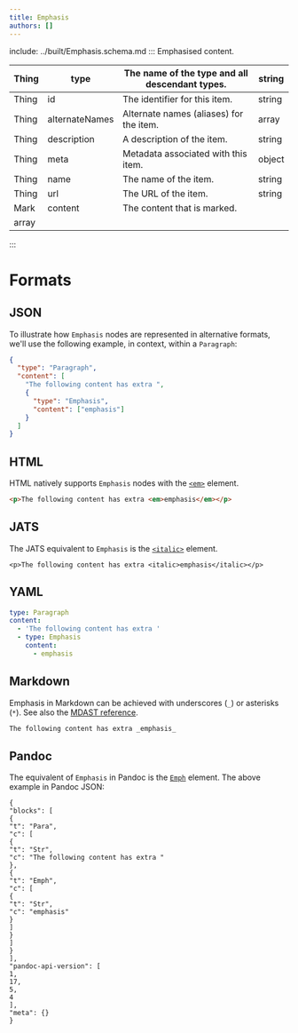 ```yaml
---
title: Emphasis
authors: []
---
```


include: ../built/Emphasis.schema.md
:::
Emphasised content.

| Thing | type           | The name of the type and all descendant types. | string |
| ----- | -------------- | ---------------------------------------------- | ------ |
| Thing | id             | The identifier for this item.                  | string |
| Thing | alternateNames | Alternate names (aliases) for the item.        | array  |
| Thing | description    | A description of the item.                     | string |
| Thing | meta           | Metadata associated with this item.            | object |
| Thing | name           | The name of the item.                          | string |
| Thing | url            | The URL of the item.                           | string |
| Mark  | content        | The content that is marked.                    |        |
| array |                |                                                |        |

:::

# Formats

## JSON

To illustrate how `Emphasis` nodes are represented in alternative formats, we'll use the following example, in context, within a `Paragraph`:

```json import=inpara
{
  "type": "Paragraph",
  "content": [
    "The following content has extra ",
    {
      "type": "Emphasis",
      "content": ["emphasis"]
    }
  ]
}
```

## HTML

HTML natively supports `Emphasis` nodes with the [`<em>`](https://developer.mozilla.org/en-US/docs/Web/HTML/Element/em) element.

```html export=inpara
<p>The following content has extra <em>emphasis</em></p>
```

## JATS

The JATS equivalent to `Emphasis` is the [`<italic>`](https://jats.nlm.nih.gov/archiving/tag-library/1.1/element/italic.html) element.

```jats export=inpara
<p>The following content has extra <italic>emphasis</italic></p>

```

## YAML

```yaml export=inpara
type: Paragraph
content:
  - 'The following content has extra '
  - type: Emphasis
    content:
      - emphasis
```

## Markdown

Emphasis in Markdown can be achieved with underscores (`_`) or asterisks (`*`). See also the [MDAST reference](https://github.com/syntax-tree/mdast#emphasis).

```md export=inpara
The following content has extra _emphasis_
```

## Pandoc

The equivalent of `Emphasis` in Pandoc is the [`Emph`](https://github.com/jgm/pandoc-types/blob/1.17.5.4/Text/Pandoc/Definition.hs#L256) element. The above example in Pandoc JSON:

```pandoc export=inpara format=pandoc
{
"blocks": [
{
"t": "Para",
"c": [
{
"t": "Str",
"c": "The following content has extra "
},
{
"t": "Emph",
"c": [
{
"t": "Str",
"c": "emphasis"
}
]
}
]
}
],
"pandoc-api-version": [
1,
17,
5,
4
],
"meta": {}
}
```
